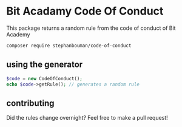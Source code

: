 # Bit Acadamy Code Of Conduct 
This package returns a random rule from the code of conduct of Bit Academy
```bash
composer require stephanbouman/code-of-conduct
```

## using the generator

```php  
$code = new CodeOfConduct();
echo $code->getRule(); // generates a random rule
```

## contributing
Did the rules change overnight? Feel free to make a pull request!